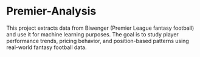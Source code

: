 # Premier-Analysis
This project extracts data from Biwenger (Premier League fantasy football) and use it for machine learning purposes. The goal is to study player performance trends, pricing behavior, and position-based patterns using real-world fantasy football data.
